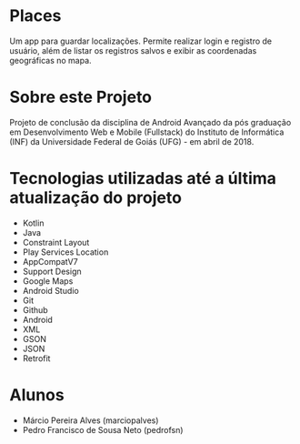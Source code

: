 # Places
Um app para guardar localizações. Permite realizar login e registro de usuário, além de listar os registros salvos e exibir as coordenadas geográficas no mapa.

# Sobre este Projeto
Projeto de conclusão da disciplina de Android Avançado da pós graduação em Desenvolvimento Web e Mobile (Fullstack) do Instituto de Informática (INF) da Universidade Federal de Goiás (UFG) - em abril de 2018.

# Tecnologias utilizadas até a última atualização do projeto
- Kotlin
- Java
- Constraint Layout
- Play Services Location
- AppCompatV7
- Support Design
- Google Maps
- Android Studio
- Git
- Github
- Android
- XML
- GSON
- JSON
- Retrofit

# Alunos
- Márcio Pereira Alves (marciopalves)
- Pedro Francisco de Sousa Neto (pedrofsn)
